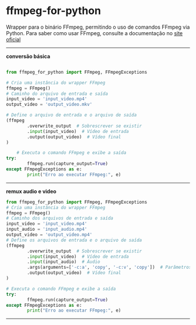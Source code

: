 # ffmpeg-for-python

Wrapper para o binário FFmpeg, permitindo o uso de comandos FFmpeg via Python. Para saber como usar FFmpeg, consulte a documentação no [site oficial](https://ffmpeg.org/ffmpeg.html)


---


**conversão básica**

```python

from ffmpeg_for_python import FFmpeg, FFmpegExceptions

# Cria uma instância do wrapper FFmpeg
ffmpeg = FFmpeg()
# Caminho do arquivo de entrada e saída
input_video = 'input_video.mp4'
output_video = 'output_video.mkv'

# Define o arquivo de entrada e o arquivo de saída
(ffmpeg
        .overwrite_output  # Sobrescrever se existir
        .input(input_video)  # Vídeo de entrada
        .output(output_video)  # Vídeo final
)

    # Executa o comando FFmpeg e exibe a saída
try:
        ffmpeg.run(capture_output=True)
except FFmpegExceptions as e:
        print("Erro ao executar FFmpeg:", e)
```
---

**remux audio e video**

```python
from ffmpeg_for_python import FFmpeg, FFmpegExceptions
# Cria uma instância do wrapper FFmpeg
ffmpeg = FFmpeg()
# Caminho dos arquivos de entrada e saída
input_video = 'input_video.mp4'
input_audio = 'input_audio.mp4'
output_video = 'output_video.mp4'
# Define os arquivos de entrada e o arquivo de saída
(ffmpeg
        .overwrite_output  # Sobrescrever se existir
        .input(input_video)  # Vídeo de entrada
        .input(input_audio)  # Áudio
        .args(arguments=['-c:a', 'copy', '-c:v', 'copy'])  # Parâmetros de cópia de áudio e vídeo
        .output(output_video)  # Vídeo final
)

# Executa o comando FFmpeg e exibe a saída
try:
        ffmpeg.run(capture_output=True)
except FFmpegExceptions as e:
        print("Erro ao executar FFmpeg:", e)
```
---